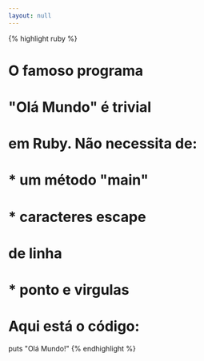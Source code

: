 ```yaml
---
layout: null
---
```


{% highlight ruby %}
# O famoso programa
# "Olá Mundo" é trivial
# em Ruby. Não necessita de:
#
# * um método "main"
# * caracteres escape
#   de linha
# * ponto e virgulas
#
# Aqui está o código:

puts "Olá Mundo!"
{% endhighlight %}
